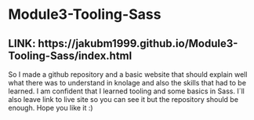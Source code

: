 <h1>Module3-Tooling-Sass</h1>

<h2>LINK: https://jakubm1999.github.io/Module3-Tooling-Sass/index.html</h2>

So I made a github repository and a basic website that should explain well what there was to understand in knolage and also the skills that had to be learned. I am confident that I learned tooling and some basics in Sass. I´ll also leave link to live site so you can see it but the repository should be enough. Hope you like it :)
